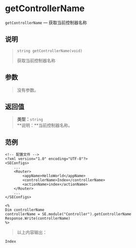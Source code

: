 getControllerName
=================
`getControllerName` &mdash; 获取当前控制器名称

说明
----
>     string getControllerName(void)
> 获取当前控制器名称

参数
----
> 没有参数。

返回值
------
> **类型：**`string`  
> **说明：**当前控制器名称。

范例
----
>
    <!-- 配置文件 -->
    <?xml version="1.0" encoding="UTF-8"?>
    <SEConfigs>
        ...
        <Router>
            <appName>HelloWorld</appName>
            <controllerName>Index</controllerName>
            <actionName>index</actionName>
        </Router>
        ...
    </SEConfigs>
>>
>
    <%
    Dim controllerName
    controllerName = SE.module("Controller").getControllerName
    Response.Write(controllerName)
    %>
> 以上内容输出：
>
    Index